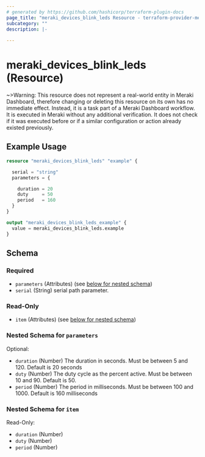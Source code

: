 ```yaml
---
# generated by https://github.com/hashicorp/terraform-plugin-docs
page_title: "meraki_devices_blink_leds Resource - terraform-provider-meraki"
subcategory: ""
description: |-
  
---
```


# meraki_devices_blink_leds (Resource)



~>Warning: This resource does not represent a real-world entity in Meraki Dashboard, therefore changing or deleting this resource on its own has no immediate effect. Instead, it is a task part of a Meraki Dashboard workflow. It is executed in Meraki without any additional verification. It does not check if it was executed before or if a similar configuration or action 
already existed previously.

## Example Usage

```terraform
resource "meraki_devices_blink_leds" "example" {

  serial = "string"
  parameters = {

    duration = 20
    duty     = 50
    period   = 160
  }
}

output "meraki_devices_blink_leds_example" {
  value = meraki_devices_blink_leds.example
}
```

<!-- schema generated by tfplugindocs -->
## Schema

### Required

- `parameters` (Attributes) (see [below for nested schema](#nestedatt--parameters))
- `serial` (String) serial path parameter.

### Read-Only

- `item` (Attributes) (see [below for nested schema](#nestedatt--item))

<a id="nestedatt--parameters"></a>
### Nested Schema for `parameters`

Optional:

- `duration` (Number) The duration in seconds. Must be between 5 and 120. Default is 20 seconds
- `duty` (Number) The duty cycle as the percent active. Must be between 10 and 90. Default is 50.
- `period` (Number) The period in milliseconds. Must be between 100 and 1000. Default is 160 milliseconds


<a id="nestedatt--item"></a>
### Nested Schema for `item`

Read-Only:

- `duration` (Number)
- `duty` (Number)
- `period` (Number)
